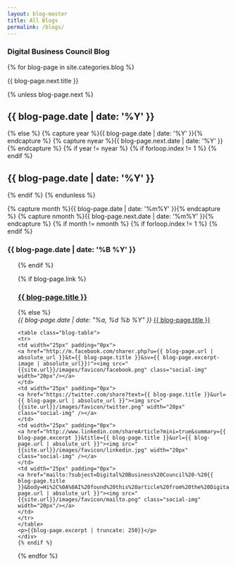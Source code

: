 ```yaml
---
layout: blog-master
title: All Blogs
permalink: /blogs/
---
```


### Digital Business Council Blog

<div>
  {% for blog-page in site.categories.blog  %}
  <p>{{ blog-page.next.title }}</p>

  {% unless blog-page.next %}
    <h2>{{ blog-page.date | date: '%Y' }}</h2>
  {% else %}
    {% capture year %}{{ blog-page.date | date: '%Y' }}{% endcapture %}
    {% capture nyear %}{{ blog-page.next.date | date: '%Y' }}{% endcapture %}
    {% if year != nyear %}
      {% if forloop.index != 1 %}
        </ul>
      {% endif %}  
      <h2>{{ blog-page.date | date: '%Y' }}</h2>
     {% endif %}
  {% endunless %}

  {% capture month %}{{ blog-page.date | date: '%m%Y' }}{% endcapture %}
  {% capture nmonth %}{{ blog-page.next.date | date: '%m%Y' }}{% endcapture %}
  {% if month != nmonth %}
    {% if forloop.index != 1 %}
      </ul>
    {% endif %}
    <h3>{{ blog-page.date | date: '%B %Y' }}</h3><ul>
  {% endif %}


{% if blog-page.link %}
    <h3 class="link-post">
    <a href="{{ site.baseurl }}{{ post.url }}" title="{{ blog-page.title }}">{{ blog-page.title }}</a>
    <a href="{{ blog-page.link }}" target="_blank" title="{{ blog-page.title }}"><i class="fa fa-link"></i></a></h3>
{% else %}
    <div class="blog-excerpt">
        <i>{{ blog-page.date | date: "%a, %d %b %Y" }}</i>
        <a href="{{ blog-page.url | absolute_url }}">{{ blog-page.title }}</a>
  
    <table class="blog-table">
    <tr>
    <td width="25px" padding="0px">
    <a href="http://m.facebook.com/sharer.php?u={{ blog-page.url | absolute_url }}&t={{ blog-page.title }}&sv={{ blog-page.excerpt-image | absolute_url}})"><img src="{{site.url}}/images/favicon/facebook.png" class="social-img" width="20px"/></a>
    </td>
    <td width="25px" padding="0px">
    <a href="https://twitter.com/share?text={{ blog-page.title }}&url={{ blog-page.url | absolute_url }}"><img src="{{site.url}}/images/favicon/twitter.png" width="20px" class="social-img" /></a>
    </td>
    <td width="25px" padding="0px">
    <a href="http://www.linkedin.com/shareArticle?mini=true&summary={{ blog-page.excerpt }}&title={{ blog-page.title }}&url={{ blog-page.url | absolute_url }}"><img src="{{site.url}}/images/favicon/linkedin.jpg" width="20px" class="social-img" /></a>
    </td>
    <td width="25px" padding="0px">
    <a href="mailto:?subject=Digital%20Business%20Council%20-%20{{ blog-page.title }}&body=Hi%2C%0A%0AI%20found%20this%20article%20from%20the%20Digital%20Business%20Council%20that%20I%20thought%20you%20might%20be%20interested%20in%3A%20%0A%0A{{blog-page.url | absolute_url }}"><img src="{{site.url}}/images/favicon/mailto.png" class="social-img" width="20px"/></a>
    </td>
    </tr>
    </table>
    <p>{{blog-page.excerpt | truncate: 250}}</p>
    </div>
    {% endif %}
    
  {% endfor %}
  
</div>
